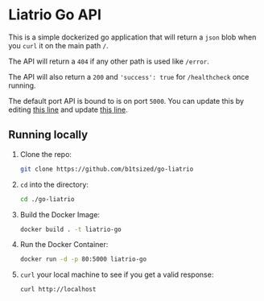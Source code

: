 # Liatrio Go API

This is a simple dockerized go application that will return a `json` blob when you `curl` it on the main path `/`. 

The API will return a `404` if any other path is used like `/error`. 

The API will also return a `200` and `'success': true`  for `/healthcheck` once running.

The default port API is bound to is on port `5000`. You can update this by editing [this line](https://github.com/b1tsized/go-liatrio/blob/main/main.go?plain=1#L29) and update [this line](https://github.com/b1tsized/go-liatrio/blob/main/Dockerfile?plain=1#L7).

## Running locally

1. Clone the repo:

    ```bash
    git clone https://github.com/b1tsized/go-liatrio
    ```

2. `cd` into the directory:

    ```bash
    cd ./go-liatrio
    ```
   
3. Build the Docker Image:

    ```bash
   docker build . -t liatrio-go
   ```

4. Run the Docker Container:

    ```bash
    docker run -d -p 80:5000 liatrio-go
    ```
5. `curl` your local machine to see if you get a valid response:

    ```bash
    curl http://localhost
    ```
